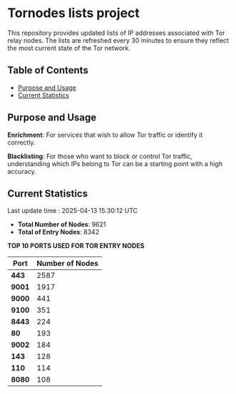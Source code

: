 # Tornodes lists project

This repository provides updated lists of IP addresses associated with Tor relay nodes. The lists are refreshed every 30 minutes to ensure they reflect the most current state of the Tor network.

## Table of Contents

- [Purpose and Usage](#purpose-and-usage)
- [Current Statistics](#current-statistics)


## Purpose and Usage

**Enrichment**: For services that wish to allow Tor traffic or identify it correctly.

**Blacklisting**: For those who want to block or control Tor traffic, understanding which IPs belong to Tor can be a starting point with a high accuracy.

## Current Statistics

Last update time : 2025-04-13 15:30:12 UTC

- **Total Number of Nodes**: 9621
- **Total of Entry Nodes**: 8342

**TOP 10 PORTS USED FOR TOR ENTRY NODES**

| **Port** | **Number of Nodes** |
|------|-----------------|
| **443**   | 2587  |
| **9001**   | 1917  |
| **9000**   | 441  |
| **9100**   | 351  |
| **8443**   | 224  |
| **80**   | 193  |
| **9002**   | 184  |
| **143**   | 128  |
| **110**   | 114  |
| **8080**   | 108  |

